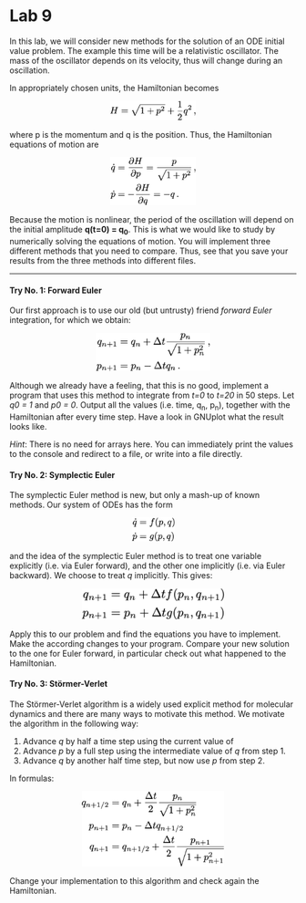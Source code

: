 # Lab 9

In this lab, we will consider new methods for the solution of an ODE initial value problem. The example this time will be a relativistic oscillator. The mass of the oscillator depends on its velocity, thus will change during an oscillation.

In appropriately chosen units, the Hamiltonian becomes
<p align="center">
<img src="stuffy_stuff/p3.png" width="150">
</p>
where p is the momentum and q is the position. Thus, the Hamiltonian equations of motion are
<p align="center">
<img src="stuffy_stuff/ode2.png" width="150">
</p>


Because the motion is nonlinear, the period of the oscillation will depend on the initial amplitude **q(t=0) = q<sub>0</sub>**. This is what we would like to study by numerically solving the equations of motion. You will implement three different methods that you need to compare. Thus, see that you save your results from the three methods into different files.

----

#### Try No. 1: Forward Euler


Our first approach is to use our old (but untrusty) friend *forward Euler* integration, for which we obtain:
<p align="center">
<img src="stuffy_stuff/fwdEuler.png" width="200">
</p>

Although we already have a feeling, that this is no good, implement a program that uses this method to integrate from *t=0* to *t=20* in 50 steps. Let *q0 = 1* and *p0 = 0*. Output all the values (i.e. time, q<sub>n</sub>, p<sub>n</sub>), together with the Hamiltonian after every time step. Have a look in GNUplot what the result looks like.

_Hint_: There is no need for arrays here. You can immediately print the values to the console and redirect to a file, or write into a file directly.  


#### Try No. 2: Symplectic Euler

The symplectic Euler method is new, but only a mash-up of known methods. Our system of ODEs has the form

<p align="center">
<img src="stuffy_stuff/symplEuler1.png" width="75">
</p>

and the idea of the symplectic Euler method is to treat one variable explicitly (i.e. via Euler forward), and the other one implicitly (i.e. via Euler backward). We choose to treat *q* implicitly. This gives:

<p align="center">
<img src="stuffy_stuff/symplEuler2.png" width="250">
</p>

Apply this to our problem and find the equations you have to implement. Make the according changes to your program. Compare your new solution to the one for Euler forward, in particular check out what happened to the Hamiltonian.

#### Try No. 3: Störmer-Verlet

The Störmer-Verlet algorithm is a widely used explicit method for molecular dynamics and there are many ways to motivate this method. We motivate the algorithm in the following way:
1. Advance *q* by half a time step using the current value of
2. Advance *p* by a full step using the intermediate value of *q* from step 1.
3. Advance *q* by another half time step, but now use *p* from step 2.

In formulas:

<p align="center">
<img src="stuffy_stuff/stoermer.png" width="250">
</p>

Change your implementation to this algorithm and check again the Hamiltonian.
